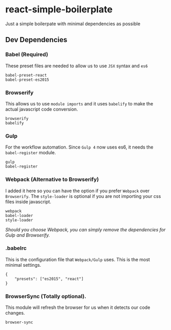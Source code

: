 # react-simple-boilerplate

Just a simple boilerpate with minimal dependencies as possible

## Dev Dependencies
### Babel (Required)
These preset files are needed to allow us to use `JSX` syntax and `es6`  

```
babel-preset-react
babel-preset-es2015
```

### Browserify
This allows us to use `module imports` and it uses `babelify` to make the actual javascript code conversion. 

```
browserify
babelify
```

### Gulp
For the workflow automation. Since `Gulp 4` now uses es6, it needs the `babel-register` module.

```
gulp
babel-register
```

### Webpack (Alternative to Browserify)
I added it here so you can have the option if you prefer `Webpack` over `Browserify`. The `style-loader` is optional if you are not importing your css files inside javascript.

```
webpack
babel-loader
style-loader
```

*Should you choose Webpack, you can simply remove the dependencies for Gulp and Browserify.*

### .babelrc

This is the configuration file that `Webpack/Gulp` uses. This is the most minimal settings.
```
{
    "presets": ["es2015", "react"]
}
```

### BrowserSync (Totally optional). 
This module will refresh the browser for us when it detects our code changes.

```
browser-sync
```
